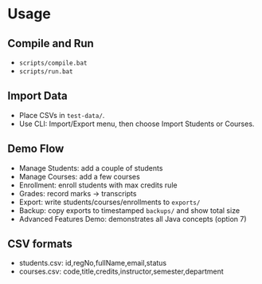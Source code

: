 # Usage

## Compile and Run

- `scripts/compile.bat`
- `scripts/run.bat`

## Import Data

- Place CSVs in `test-data/`.
- Use CLI: Import/Export menu, then choose Import Students or Courses.

## Demo Flow

- Manage Students: add a couple of students
- Manage Courses: add a few courses
- Enrollment: enroll students with max credits rule
- Grades: record marks -> transcripts
- Export: write students/courses/enrollments to `exports/`
- Backup: copy exports to timestamped `backups/` and show total size
- Advanced Features Demo: demonstrates all Java concepts (option 7)

## CSV formats

- students.csv: id,regNo,fullName,email,status
- courses.csv: code,title,credits,instructor,semester,department
